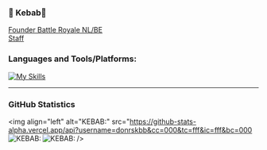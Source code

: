 ### 📠 Kebab📠

[Founder Battle Royale NL/BE](https://www.facebook.com/BattleRoyaleNLBE/groups)
<br />
[Staff](https://discord.gg/deckofcards)

### Languages and Tools/Platforms:
[![My Skills](https://skillicons.dev/icons?i=js,html,css,react,cpp,cs,discord,bots,git,github,lua,nodejs)](https://discord.gg/deckofcards)
<br />

----

### GitHub Statistics

<img align="left" alt="KEBAB:" src="https://github-stats-alpha.vercel.app/api?username=donrskbb&cc=000&tc=fff&ic=fff&bc=000 />
<img align="left" alt="KEBAB:" src="https://github-readme-stats.vercel.app/api?username=donrskbb&show_icons=true&hide_border=true&count_private=true" />
<img align="left" alt="KEBAB:" src="https://github-readme-stats.vercel.app/api/top-langs/?username=donrskbb" />


[website]: https://discord.gg/deckofcards
[twitch]: https://twitch.tv/donrskbb
[discord]: https://discord.gg/deckofcards
